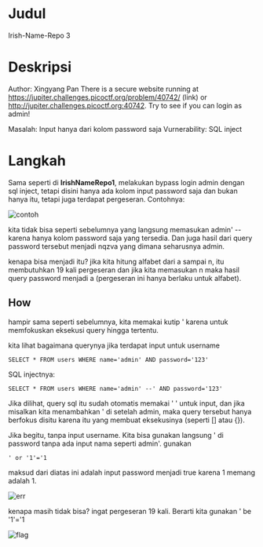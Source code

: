 # Judul
Irish-Name-Repo 3

# Deskripsi
Author: Xingyang Pan
There is a secure website running at https://jupiter.challenges.picoctf.org/problem/40742/ (link) or http://jupiter.challenges.picoctf.org:40742. Try to see if you can login as admin!

Masalah: Input hanya dari kolom password saja
Vurnerability: SQL inject

# Langkah
Sama seperti di **IrishNameRepo1**, melakukan bypass login admin dengan sql inject, tetapi disini hanya ada kolom input password saja dan bukan hanya itu, tetapi juga terdapat pergeseran.
Contohnya:

![contoh](https://github.com/user-attachments/assets/2c185d92-adc0-4807-b29d-15268f52ddb5)
        
kita tidak bisa seperti sebelumnya yang langsung memasukan admin' -- karena hanya kolom password saja yang tersedia. Dan juga hasil dari query password tersebut menjadi nqzva yang dimana seharusnya admin.

kenapa bisa menjadi itu? jika kita hitung alfabet dari a sampai n, itu membutuhkan 19 kali pergeseran dan jika kita memasukan n maka hasil query password menjadi a (pergeseran ini hanya berlaku untuk alfabet).

## How
hampir sama seperti sebelumnya, kita memakai kutip ' karena untuk memfokuskan eksekusi query hingga tertentu.

kita lihat bagaimana querynya jika terdapat input untuk username

    SELECT * FROM users WHERE name='admin' AND password='123'
SQL injectnya:

    SELECT * FROM users WHERE name='admin' --' AND password='123'

Jika dilihat, query sql itu sudah otomatis memakai ' ' untuk input, dan jika misalkan kita menambahkan ' di setelah admin, maka query tersebut hanya berfokus disitu karena itu yang membuat eksekusinya (seperti [] atau {}).

Jika begitu, tanpa input username. Kita bisa gunakan langsung ' di password tanpa ada input nama seperti admin'.
gunakan 
    
    ' or '1'='1

maksud dari diatas ini adalah input password menjadi true karena 1 memang adalah 1.

![err](https://github.com/user-attachments/assets/02d2f859-0698-4b95-9741-7dda8e4abea8)

kenapa masih tidak bisa? ingat pergeseran 19 kali. Berarti kita gunakan ' be '1'='1

![flag](https://github.com/user-attachments/assets/fbd59f39-fafb-4c72-ab04-cc6b1767134d)

